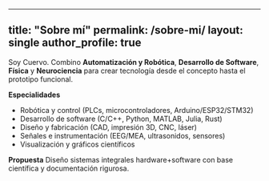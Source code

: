 
---
title: "Sobre mí"
permalink: /sobre-mi/
layout: single
author_profile: true
---

Soy Cuervo. Combino **Automatización y Robótica**, **Desarrollo de Software**, **Física** y **Neurociencia** para crear tecnología desde el concepto hasta el prototipo funcional.

**Especialidades**
- Robótica y control (PLCs, microcontroladores, Arduino/ESP32/STM32)
- Desarrollo de software (C/C++, Python, MATLAB, Julia, Rust)
- Diseño y fabricación (CAD, impresión 3D, CNC, láser)
- Señales e instrumentación (EEG/MEA, ultrasonidos, sensores)
- Visualización y gráficos científicos

**Propuesta**
Diseño sistemas integrales hardware+software con base científica y documentación rigurosa.
